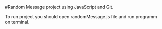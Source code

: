 #Random Message project using JavaScript and Git.

To run project you should open randomMessage.js file and run programm on terminal.
